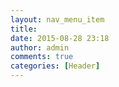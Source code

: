 ```yaml
---
layout: nav_menu_item
title: 
date: 2015-08-28 23:18
author: admin
comments: true
categories: [Header]
---
```

 
